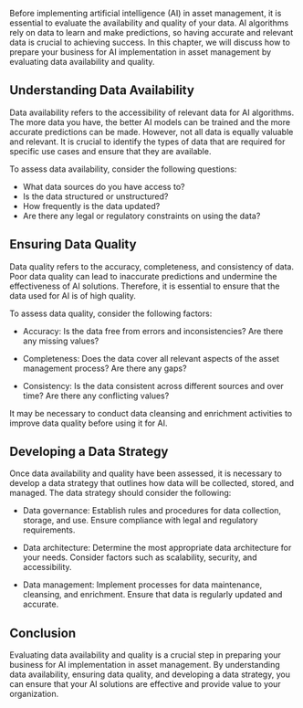 
Before implementing artificial intelligence (AI) in asset management, it is essential to evaluate the availability and quality of your data. AI algorithms rely on data to learn and make predictions, so having accurate and relevant data is crucial to achieving success. In this chapter, we will discuss how to prepare your business for AI implementation in asset management by evaluating data availability and quality.

Understanding Data Availability
-------------------------------

Data availability refers to the accessibility of relevant data for AI algorithms. The more data you have, the better AI models can be trained and the more accurate predictions can be made. However, not all data is equally valuable and relevant. It is crucial to identify the types of data that are required for specific use cases and ensure that they are available.

To assess data availability, consider the following questions:

* What data sources do you have access to?
* Is the data structured or unstructured?
* How frequently is the data updated?
* Are there any legal or regulatory constraints on using the data?

Ensuring Data Quality
---------------------

Data quality refers to the accuracy, completeness, and consistency of data. Poor data quality can lead to inaccurate predictions and undermine the effectiveness of AI solutions. Therefore, it is essential to ensure that the data used for AI is of high quality.

To assess data quality, consider the following factors:

* Accuracy: Is the data free from errors and inconsistencies? Are there any missing values?

* Completeness: Does the data cover all relevant aspects of the asset management process? Are there any gaps?

* Consistency: Is the data consistent across different sources and over time? Are there any conflicting values?

It may be necessary to conduct data cleansing and enrichment activities to improve data quality before using it for AI.

Developing a Data Strategy
--------------------------

Once data availability and quality have been assessed, it is necessary to develop a data strategy that outlines how data will be collected, stored, and managed. The data strategy should consider the following:

* Data governance: Establish rules and procedures for data collection, storage, and use. Ensure compliance with legal and regulatory requirements.

* Data architecture: Determine the most appropriate data architecture for your needs. Consider factors such as scalability, security, and accessibility.

* Data management: Implement processes for data maintenance, cleansing, and enrichment. Ensure that data is regularly updated and accurate.

Conclusion
----------

Evaluating data availability and quality is a crucial step in preparing your business for AI implementation in asset management. By understanding data availability, ensuring data quality, and developing a data strategy, you can ensure that your AI solutions are effective and provide value to your organization.
